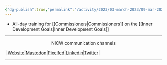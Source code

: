 ```yaml
---
{"dg-publish":true,"permalink":"/activity/2023/03-march-2023/09-mar-2023/"}
---
```



- All-day training for [[Commissioners\|Commissioners]] on the [[Inner Development Goals\|Inner Development Goals]]
***
<p style="text-align: center;">NICW communication channels</p>

󠁧 |[Website](https://nationalinfrastructurecommission.wales)|[Mastodon](https://toot.wales/@NICW)|[Pixelfed](https://pix.toot.wales/NICW)|[Linkedin](https://www.linkedin.com/company/26268509/)|[Twitter](https://twitter.com/InfraCommCymru)|
***
